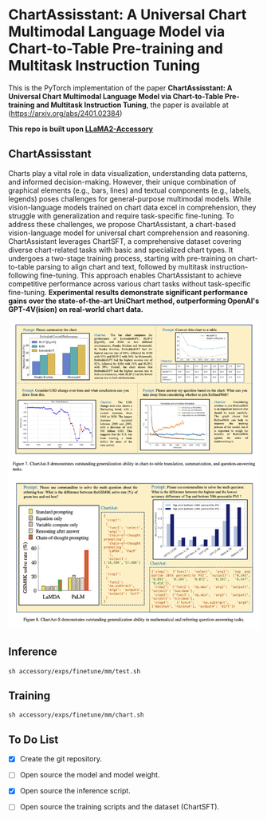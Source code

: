 # ChartAssisstant: A Universal Chart Multimodal Language Model via Chart-to-Table Pre-training and Multitask Instruction Tuning

This is the PyTorch implementation of the paper **ChartAssisstant: A Universal Chart Multimodal Language Model via Chart-to-Table Pre-training and Multitask Instruction Tuning**, the paper is available at (https://arxiv.org/abs/2401.02384)

**This repo is built upon [LLaMA2-Accessory](https://github.com/Alpha-VLLM/LLaMA2-Accessory/tree/main)**

## ChartAssisstant

Charts play a vital role in data visualization, understanding data patterns, and informed decision-making. However, their unique combination of graphical elements (e.g., bars, lines) and textual components (e.g., labels, legends) poses challenges for general-purpose multimodal models. While vision-language models trained on chart data excel in comprehension, they struggle with generalization and require task-specific fine-tuning. To address these challenges, we propose ChartAssistant, a chart-based vision-language model for universal chart comprehension and reasoning. ChartAssistant leverages ChartSFT, a comprehensive dataset covering diverse chart-related tasks with basic and specialized chart types. It undergoes a two-stage training process, starting with pre-training on chart-to-table parsing to align chart and text, followed by multitask instruction-following fine-tuning. This approach enables ChartAssistant to achieve competitive performance across various chart tasks without task-specific fine-tuning. **Experimental results demonstrate significant performance gains over the state-of-the-art UniChart method, outperforming OpenAI's GPT-4V(ision) on real-world chart data.** 



<img src="./demo.png" alt="image-20240104143625786" style="zoom:67%;" />


## Inference
```
sh accessory/exps/finetune/mm/test.sh
```

## Training
```
sh accessory/exps/finetune/mm/chart.sh
```


## To Do List

- [x] Create the git repository.

- [ ] Open source the model and model weight.

- [x] Open source the inference script.

- [ ] Open source the training scripts and the dataset (ChartSFT).

  

